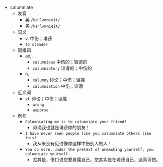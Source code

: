- calumniate
  - 发音
    - 英 `/kə'lʌmnieit/`
    - 美 `/kə'lʌmnieit/`
  - 词义
    - v. 中伤；诽谤
    - `to slander `
  - 同根词
    - adj.
      - `calumnious` 中伤的；毁谤的
      - `calumniatory` 诽谤的；中伤的
    - n.
      - `calumny` 诽谤；中伤；诬蔑
      - `calumniation` 中伤；诽谤
  - 近义词
    - vt. 诽谤；中伤；诬蔑
      - `wrong`
      - `asperse`
  - 例句
    - `Calumniating me is to calumniate your friend!`
      - 诽谤我也就是诽谤你的朋友！
    - `I have never seen people like you calumniate others like this!`
      - 我从来没有见过像你这样中伤别人的人！
    - `You do more, under the pretext of unmasking yourself, you calumniate yourself.`
      - 尤其是，借口说您要暴露自己，您其实是在诽谤自己，这真可怕。

